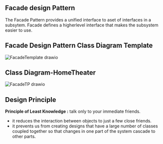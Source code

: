 ## Facade design Pattern
The Facade Pattern provides a unified interface to aset of interfaces in a subsytem. Facade defines a higherlevel interface that makes the subsystem easier to use.

## Facade Design Pattern Class Diagram Template
![FacadeTemplate drawio](https://github.com/ArukondaShiva/DesignPatterns_HF/assets/49832102/c8c4e59f-49cf-4f64-9b8c-cc45c99af77e)

## Class Diagram-HomeTheater
![FacadeTP drawio](https://github.com/ArukondaShiva/DesignPatterns_HF/assets/49832102/c63c6e8c-fa38-409b-8966-2e59d9ba2661)

## Design Principle
**Principle of Least Knowledge :** talk only to your immediate friends.
- it reduces the interaction between objects to just a few close friends.
- it prevents us from creating designs that have a large number of classes coupled together so that changes in one part of the system cascade to other parts.

